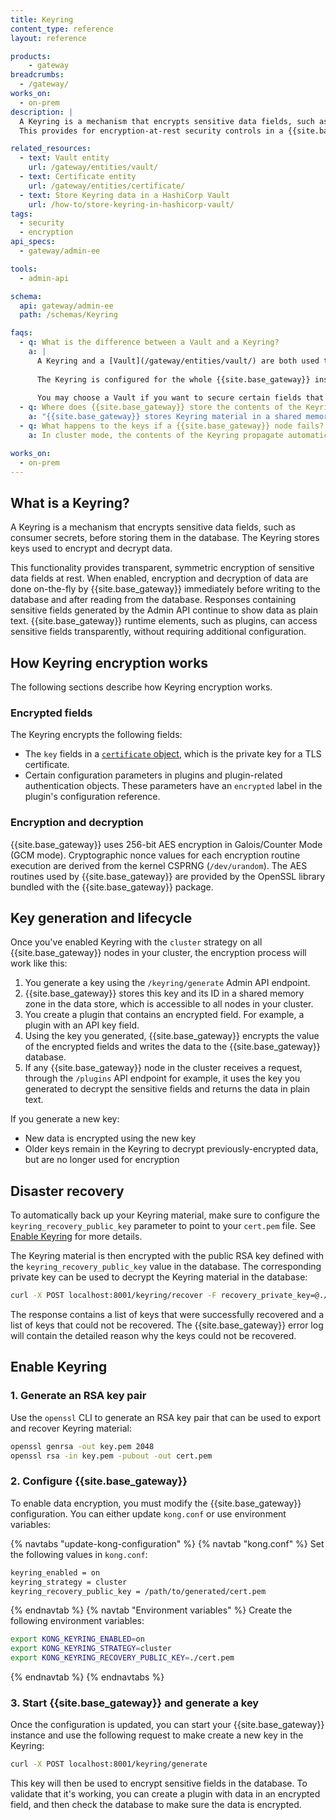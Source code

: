 ```yaml
---
title: Keyring
content_type: reference
layout: reference

products:
    - gateway
breadcrumbs:
  - /gateway/
works_on:
  - on-prem
description: |
  A Keyring is a mechanism that encrypts sensitive data fields, such as consumer secrets, before storing them in the database.
  This provides for encryption-at-rest security controls in a {{site.base_gateway}} cluster.

related_resources:
  - text: Vault entity
    url: /gateway/entities/vault/
  - text: Certificate entity
    url: /gateway/entities/certificate/
  - text: Store Keyring data in a HashiCorp Vault
    url: /how-to/store-keyring-in-hashicorp-vault/
tags:
  - security
  - encryption
api_specs:
  - gateway/admin-ee

tools:
  - admin-api

schema:
  api: gateway/admin-ee
  path: /schemas/Keyring

faqs:
  - q: What is the difference between a Vault and a Keyring?
    a: |
      A Keyring and a [Vault](/gateway/entities/vault/) are both used to secure secrets, but they use different approaches. The Keyring contains encryption keys used to encrypt sensitive data fields before they're written to the database. The same key is then used to decrypt the data when reading from the database. A Vault is a container that securely stores secrets. You can then reference these secrets in other {{site.base_gateway}} entities. 
      
      The Keyring is configured for the whole {{site.base_gateway}} instance and will automatically encrypt a [list of fields](#encrypted-fields) defined by {{site.base_gateway}}. In a Vault, each secret needs to be added and then referenced. However, a Vault supports storing some fields not supported by the Keyring.
      
      You may choose a Vault if you want to secure certain fields that are not encrypted by the Keyring. If all the fields you want to secure are encrypted, the Keyring may be a quicker solution to implement.
  - q: Where does {{site.base_gateway}} store the contents of the Keyring?
    a: "{{site.base_gateway}} stores Keyring material in a shared memory zone that all {{site.base_gateway}} worker processes access. To prevent keys from being written to disk as part of memory paging operations, we recommend disabling memory swapping on systems running {{site.base_gateway}}."
  - q: What happens to the keys if a {{site.base_gateway}} node fails?
    a: In cluster mode, the contents of the Keyring propagate automatically among all nodes in the {{site.base_gateway}} cluster. One node failing does not impact the Keyring. However, at least one node must be running at all times within the cluster; a failure of all nodes requires manually re-importing the Keyring to one node during an outage recovery.

works_on:
  - on-prem
---
```


## What is a Keyring?

A Keyring is a mechanism that encrypts sensitive data fields, such as consumer secrets, before storing them in the database. The Keyring stores keys used to encrypt and decrypt data.

This functionality provides transparent, symmetric encryption of sensitive data fields at rest. 
When enabled, encryption and decryption of data are done on-the-fly by {{site.base_gateway}} immediately before writing to the database and after reading from the database. 
Responses containing sensitive fields generated by the Admin API continue to show data as plain text. {{site.base_gateway}} runtime elements, such as plugins, can access sensitive fields transparently, without requiring additional configuration.

## How Keyring encryption works

The following sections describe how Keyring encryption works.

### Encrypted fields

The Keyring encrypts the following fields:

- The `key` fields in a [`certificate` object](/gateway/entities/certificate/), which is the private key for a TLS certificate.
- Certain configuration parameters in plugins and plugin-related authentication objects. These parameters have an `encrypted` label in the plugin's configuration reference.

### Encryption and decryption

{{site.base_gateway}} uses 256-bit AES encryption in Galois/Counter Mode (GCM mode). Cryptographic nonce values for each encryption routine execution are derived from the kernel CSPRNG (`/dev/urandom`). The AES routines used by {{site.base_gateway}} are provided by the OpenSSL library bundled with the {{site.base_gateway}} package.

## Key generation and lifecycle

Once you've enabled Keyring with the `cluster` strategy on all {{site.base_gateway}} nodes in your cluster, the encryption process will work like this:
1. You generate a key using the `/keyring/generate` Admin API endpoint. 
1. {{site.base_gateway}} stores this key and its ID in a shared memory zone in the data store, which is accessible to all nodes in your cluster.
1. You create a plugin that contains an encrypted field. For example, a plugin with an API key field.
1. Using the key you generated, {{site.base_gateway}} encrypts the value of the encrypted fields and writes the data to the {{site.base_gateway}} database.
1. If any {{site.base_gateway}} node in the cluster receives a request, through the `/plugins` API endpoint for example, it uses the key you generated to decrypt the sensitive fields and returns the data in plain text.

If you generate a new key:
- New data is encrypted using the new key
- Older keys remain in the Keyring to decrypt previously-encrypted data, but are no longer used for encryption

## Disaster recovery

To automatically back up your Keyring material, make sure to configure the `keyring_recovery_public_key` parameter to point to your `cert.pem` file. See [Enable Keyring](#enable-keyring) for more details.

The Keyring material is then encrypted with the public RSA key defined with the `keyring_recovery_public_key` value in the database. The corresponding private key can be used to decrypt the Keyring material in the database:
```sh
curl -X POST localhost:8001/keyring/recover -F recovery_private_key=@./key.pem
```

The response contains a list of keys that were successfully recovered and a list of keys that could not be recovered. The {{site.base_gateway}} error log will contain the detailed reason why the keys could not be recovered.

## Enable Keyring

### 1. Generate an RSA key pair

Use the `openssl` CLI to generate an RSA key pair that can be used to export and recover Keyring material:
```sh
openssl genrsa -out key.pem 2048
openssl rsa -in key.pem -pubout -out cert.pem
```

### 2. Configure {{site.base_gateway}}
To enable data encryption, you must modify the {{site.base_gateway}} configuration. You can either update `kong.conf` or use environment variables:

{% navtabs "update-kong-configuration" %}
{% navtab "kong.conf" %}
Set the following values in `kong.conf`:
```sh
keyring_enabled = on
keyring_strategy = cluster
keyring_recovery_public_key = /path/to/generated/cert.pem
```
{% endnavtab %}
{% navtab "Environment variables" %}
Create the following environment variables:
```sh
export KONG_KEYRING_ENABLED=on
export KONG_KEYRING_STRATEGY=cluster
export KONG_KEYRING_RECOVERY_PUBLIC_KEY=./cert.pem
```
{% endnavtab %}
{% endnavtabs %}

### 3. Start {{site.base_gateway}} and generate a key
Once the configuration is updated, you can start your {{site.base_gateway}} instance and use the following request to make create a new key in the Keyring:

```sh
curl -X POST localhost:8001/keyring/generate
```

This key will then be used to encrypt sensitive fields in the database. 
To validate that it's working, you can create a plugin with data in an encrypted field, and then check the database to make sure the data is encrypted.
